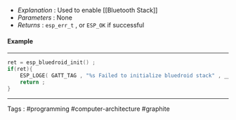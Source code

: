 - *Explanation* : Used to enable [[Bluetooth Stack]] 
- *Parameters* : None
- *Returns* : `esp_err_t` , or `ESP_OK` if successful 

#### Example
____
```c
ret = esp_bluedroid_init() ; 
if(ret){
	ESP_LOGE( GATT_TAG , "%s Failed to initialize bluedroid stack" , __func__ ) ; 
	return ; 
}
```
____ 
Tags : #programming #computer-architecture #graphite